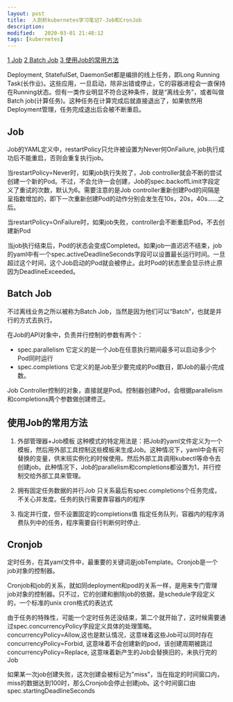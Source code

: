 ```yaml
---
layout: post
title:  入剖析kubernetes学习笔记7-Job和CronJob
description: 
modified:   2020-03-01 21:48:12
tags: [kubernetes]
---
```


<!-- TOC -->

[1 Job](#1-job)
[2 Batch Job](#2-batchjob)
[3 使用Job的常用方法](#3-使用job的常用方法)

<!-- /TOC -->

Deployment, StatefulSet, DaemonSet都是编排的线上任务，即Long Running Task(长作业)。这些应用，一旦启动，除非出错或停止，它的容器进程会一直保持在Running状态。但有一类作业明显不符合这种条件，就是“离线业务”，或者叫做Batch job(计算任务)。这种任务在计算完成后就直接退出了，如果依然用Deployment管理，任务完成退出后会被不断重启。

## Job

Job的YAML定义中，restartPolicy只允许被设置为Never何OnFailure, job执行成功后不能重启，否则会重复执行job。

当restartPolicy=Never时，如果job执行失败了，Job controller就会不断的尝试创建一个新的Pod。不过，不会允许一会创建，Job的spec.backoffLimit字段定义了重试的次数，默认为6。需要注意的是Job controller重新创建Pod的间隔是呈指数增加的，即下一次重新创建Pod的动作分别会发生在10s，20s，40s……之后。

当restartPolicy=OnFailure时，如果job失败，controller会不断重启Pod，不去创建新Pod

当job执行结束后，Pod的状态会变成Completed。如果job一直迟迟不结束，job的yaml中有一个spec.activeDeadlineSeconds字段可以设置最长运行时间。一旦超过这个时间，这个Job启动的Pod就会被停止。此时Pod的状态里会显示终止原因为DeadlineExceeded。

## Batch Job
不过离线业务之所以被称为Batch Job，当然是因为他们可以“Batch”，也就是并行的方式去执行。

在Job的API对象中，负责并行控制的参数有两个：
- spec.parallelism 它定义的是一个Job在任意执行期间最多可以启动多少个Pod同时运行
- spec.completions 它定义的是Job至少要完成的Pod数目，即Job的最小完成数。


Job Controller控制的对象，直接就是Pod。控制器创建Pod，会根据parallelism和completions两个参数做创建修正。

## 使用Job的常用方法
1. 外部管理器+Job模板
这种模式的特定用法是：把Job的yaml文件定义为一个模板，然后用外部工具控制这些模板来生成Job。这种情况下，yaml中会有可替换的变量，供末班实例化的时候使用。然后外部工具调用kubectl等命令去创建job。此种情况下，Job的parallelism和completions都设置为1，并行控制交给外部工具来管理。

2. 拥有固定任务数据的并行Job
只关系最后有spec.completions个任务完成，不关心并发度。任务的执行需要靠容器内的程序

3. 指定并行度，但不设置固定的completions值
指定任务队列，容器内的程序消费队列中的任务，程序需要自行判断何时停止.

## Cronjob

定时任务，在其yaml文件中，最重要的关键词是jobTemplate。Cronjob是一个job对象的控制器。

Cronjob和job的关系，就如同deployment和pod的关系一样，是用来专门管理job对象的控制器。只不过，它的创建和删除job的依据，是schedule字段定义的，一个标准的unix cron格式的表达式

由于任务的特殊性，可能一个定时任务还没结束，第二个就开始了，这时候需要通过spec.concurrencyPolicy字段定义具体的处理策略。
concurrencyPolicy=Allow,这也是默认情况，这意味着这些Job可以同时存在
concurrencyPolicy=Forbid, 这意味着不会创建新的pod，该创建周期被跳过
concurrencyPolicy=Replace, 这意味着新产生的Job会替换旧的，未执行完的Job

如果某一次job创建失败，这次创建会被标记为"miss"，当在指定的时间窗口内，miss的数据达到100时，那么Cronjob会停止创建job。这个时间窗口由spec.startingDeadlineSeconds